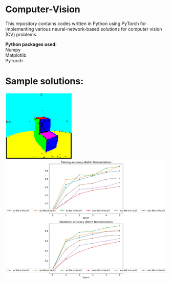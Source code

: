 # Computer-Vision
This repository contains codes written in Python using PyTorch for implementing various neural-network-based solutions for computer vision (CV) problems.

**Python packages used:** <br />
Numpy <br />
Matplotlib <br />
PyTorch <br />

# Sample solutions:
![](https://github.com/rprasan/Computer-Vision/blob/main/0.%20Traditional%20Computer%20Vision/5.%20Range%20Image%20Segmentation/Results/CV5.PNG) <br />
![](https://github.com/rprasan/Computer-Vision/blob/main/3.%20Convolutional%20Neural%20Network/Results/2.%20Convolutional%20neural%20network/Progress2.png) <br />
